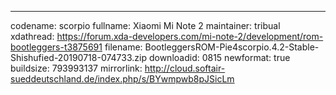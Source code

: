 ---
codename: scorpio
fullname: Xiaomi Mi Note 2
maintainer: tribual
xdathread: https://forum.xda-developers.com/mi-note-2/development/rom-bootleggers-t3875691
filename: BootleggersROM-Pie4scorpio.4.2-Stable-Shishufied-20190718-074733.zip
downloadid: 0815
newformat: true
buildsize: 793993137
mirrorlink: http://cloud.softair-sueddeutschland.de/index.php/s/BYwmpwb8pJSicLm
